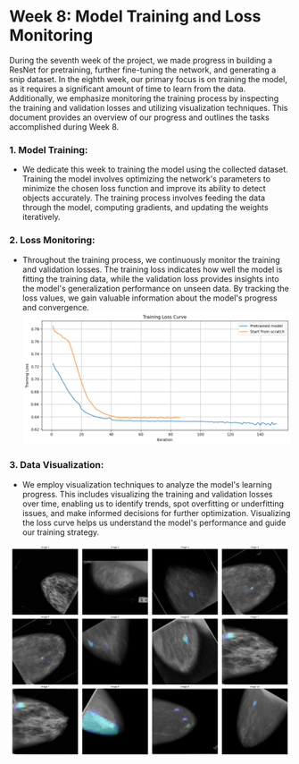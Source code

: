 # Week 8: Model Training and Loss Monitoring

During the seventh week of the project, we made progress in building a ResNet for pretraining, further fine-tuning the network, and generating a snip dataset. In the eighth week, our primary focus is on training the model, as it requires a significant amount of time to learn from the data. Additionally, we emphasize monitoring the training process by inspecting the training and validation losses and utilizing visualization techniques. This document provides an overview of our progress and outlines the tasks accomplished during Week 8.

### 1. Model Training:
   - We dedicate this week to training the model using the collected dataset. Training the model involves optimizing the network's parameters to minimize the chosen loss function and improve its ability to detect objects accurately. The training process involves feeding the data through the model, computing gradients, and updating the weights iteratively.

### 2. Loss Monitoring:
   - Throughout the training process, we continuously monitor the training and validation losses. The training loss indicates how well the model is fitting the training data, while the validation loss provides insights into the model's generalization performance on unseen data. By tracking the loss values, we gain valuable information about the model's progress and convergence.
   ![Losses](../res/loss.png)

### 3. Data Visualization:
   - We employ visualization techniques to analyze the model's learning progress. This includes visualizing the training and validation losses over time, enabling us to identify trends, spot overfitting or underfitting issues, and make informed decisions for further optimization. Visualizing the loss curve helps us understand the model's performance and guide our training strategy.

   ![Visualization](../res/visualisation.png)
